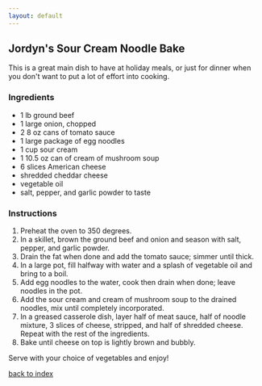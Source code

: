```yaml
---
layout: default
---
```


## Jordyn's Sour Cream Noodle Bake
<!---
Name: Jordyn Washington
-->
This is a great main dish to have at holiday meals, or just for dinner when you don't want to put a lot of effort into cooking.

### Ingredients
- 1 lb ground beef
- 1 large onion, chopped
- 2 8 oz cans of tomato sauce
- 1 large package of egg noodles
- 1 cup sour cream
- 1 10.5 oz can of cream of mushroom soup
- 6 slices American cheese
- shredded cheddar cheese
- vegetable oil
- salt, pepper, and garlic powder to taste

### Instructions
1. Preheat the oven to 350 degrees.
2. In a skillet, brown the ground beef and onion and season with salt, pepper, and garlic powder.
3. Drain the fat when done and add the tomato sauce; simmer until thick.
4. In a large pot, fill halfway with water and a splash of vegetable oil and bring to a boil.
5. Add egg noodles to the water, cook then drain when done; leave noodles in the pot.
6. Add the sour cream and cream of mushroom soup to the drained noodles, mix until completely incorporated.
7. In a greased casserole dish, layer half of meat sauce, half of noodle mixture, 3 slices of cheese, stripped, and half of shredded cheese. Repeat with the rest of the ingredients.
8. Bake until cheese on top is lightly brown and bubbly.

Serve with your choice of vegetables and enjoy!

<!--
Keep this link to return to the index
-->
[back to index](../)
